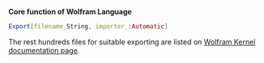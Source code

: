 __Core function of Wolfram Language__

```mathematica
Export[filename_String, importer_:Automatic]
```

The rest hundreds files for suitable exporting are listed on [Wolfram Kernel documentation page](https://reference.wolfram.com/language/guide/ImportingAndExporting.html). 
